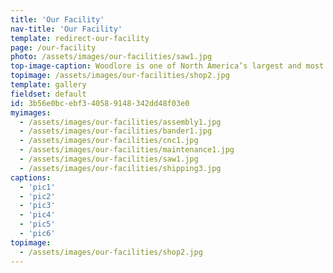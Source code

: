 ```yaml
---
title: 'Our Facility'
nav-title: 'Our Facility'
template: redirect-our-facility
page: /our-facility
photo: /assets/images/our-facilities/saw1.jpg
top-image-caption: Woodlore is one of North America’s largest and most efficient outsourced manufacturers of laminate casegoods.Our 140,000 sq. ft. facility utilizes state-of-the-art equipment and automated processes that are supported by our proprietary resource planning software. Combined with Woodlore’s highly trained workforce, we can deliver unmatched quality in accelerated lead times.
topimage: /assets/images/our-facilities/shop2.jpg
template: gallery
fieldset: default
id: 3b56e0bc-ebf3-4058-9148-342dd48f03e0
myimages:
  - /assets/images/our-facilities/assembly1.jpg
  - /assets/images/our-facilities/bander1.jpg
  - /assets/images/our-facilities/cnc1.jpg
  - /assets/images/our-facilities/maintenance1.jpg
  - /assets/images/our-facilities/saw1.jpg
  - /assets/images/our-facilities/shipping3.jpg
captions:
  - 'pic1'
  - 'pic2'
  - 'pic3'
  - 'pic4'
  - 'pic5'
  - 'pic6'
topimage:
  - /assets/images/our-facilities/shop2.jpg
---
```

